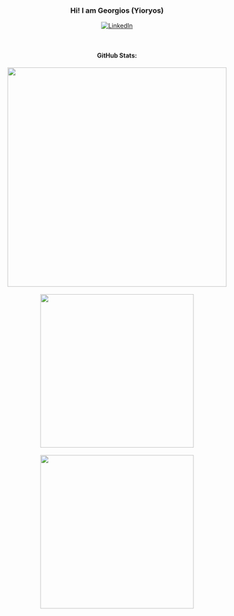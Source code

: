<!-- ### Hi there 👋 -->

<!--
**georgevangelou/georgevangelou** is a ✨ _special_ ✨ repository because its `README.md` (this file) appears on your GitHub profile.

Here are some ideas to get you started:

- 🔭 I’m currently working on ...
- 🌱 I’m currently learning ...
- 👯 I’m looking to collaborate on ...
- 🤔 I’m looking for help with ...
- 💬 Ask me about ...
- 📫 How to reach me: ...
- 😄 Pronouns: ...
- ⚡ Fun fact: ...

&hide=html
-->



<h3 align="center">Hi! I am Georgios (Yioryos)</h3>
<p align="center">
	<a href="https://www.linkedin.com/in/gevangelou/"><img src="https://img.shields.io/badge/LinkedIn--_.svg?style=social&logo=linkedin" alt="LinkedIn"></a>
</p>

<br/>
<h4 align="center">GitHub Stats:</h4>
<p align="center">
  	<img width="500" src ="https://github-readme-stats.vercel.app/api?username=georgevangelou&show_icons=true&count_private=true">
	<br/><br/>
  	<img width="350" src ="https://github-readme-stats.vercel.app/api/top-langs/?username=georgevangelou&layout=compact&hide_border=true&count_private=true&exclude_repo=A-framework-for-developing-Neural-Networks-in-hardware-accelerators">
	<br/><br/>
 	<img width="350" src = "https://github-readme-streak-stats.herokuapp.com?user=georgevangelou&hide_border=true&count_private=true">	
</p>
